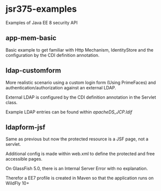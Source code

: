 # jsr375-examples
Examples of Java EE 8 security API


## app-mem-basic

Basic example to get familiar with Http Mechanism, IdentityStore and the configuration by the CDI definition annotation.

## ldap-customform

More realistic scenario using a custom login form (Using PrimeFaces) and authentication/authorization against an external LDAP.

External LDAP is configured by the CDI definition annotation in the Servlet class.

Example LDAP entries can be found within _apacheDS_JCP.ldif_

## ldapform-jsf

Same as previous but now the protected resource is a JSF page, not a servlet.

Additional config is made within web.xml to define the protected and free accessible pages.

On GlassFish 5.0, there is an Internal Server Error with no explanation.

Therefor a EE7 profile is created in Maven so that the application runs on WildFly 10+
